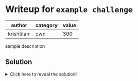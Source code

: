 # Writeup for `example challenge`

|      author     | category | value |
|-----------------|----------|-------|
|    krishtilani  |    pwn   |  300  |

sample description

## Solution

<details>
<summary>Click here to reveal the solution!</summary>

### The Big Idea

Flag is on the stack in plaintext, and format string vuln.
%p through the stack, and then decode the relevant parts to obtain the flag.

### Walkthrough

1. send '%6$p %7$p %8$p %9$p' as those are the parts of the flag.
2. decode.

### Flag(s)

- RCR{p33kab00_f0rm47_s33_thr0ugh}

</details>
